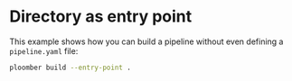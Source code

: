 # Directory as entry point

This example shows how you can build a pipeline without even defining a `pipeline.yaml` file:

```sh
ploomber build --entry-point .
```